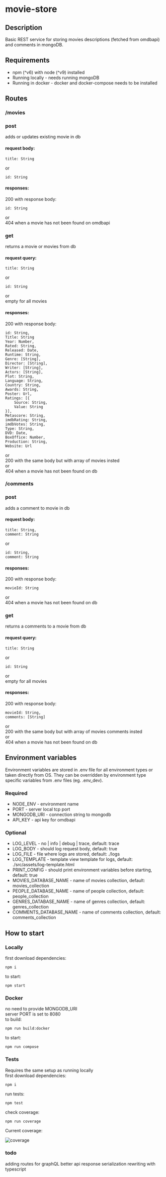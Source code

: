 # movie-store

## Description

Basic REST service for storing movies descriptions (fetched from omdbapi) and comments in mongoDB.

## Requirements

-   npm (^v6) with node (^v9) installed
-   Running locally - needs running mongoDB
-   Running in docker - docker and docker-compose needs to be installed

## Routes

### /movies

### post

adds or updates existing movie in db

#### request body:

```
title: String
```

or

```
id: String
```

#### responses:

200 with response body:

```
id: String
```

or  
404 when a movie has not been found on omdbapi

### get

returns a movie or movies from db

#### request query:

```
title: String
```

or

```
id: String
```

or  
empty for all movies

#### responses:

200 with response body:

```
id: String,
Title: String
Year: Number,
Rated: String,
Released: Date,
Runtime: String,
Genre: [String],
Director: [String],
Writer: [String],
Actors: [String],
Plot: String,
Language: String,
Country: String,
Awards: String,
Poster: Url,
Ratings: [{
    Source: String,
    Value: String
}],
Metascore: String,
imdbRating: String,
imdbVotes: String,
Type: String,
DVD: Date,
BoxOffice: Number,
Production: String,
Website: Url
```

or  
200 with the same body but with array of movies insted  
or  
404 when a movie has not been found on db

### /comments

### post

adds a comment to movie in db

#### request body:

```
title: String,
comment: String
```

or

```
id: String,
comment: String
```

#### responses:

200 with response body:

```
movieId: String

```

or  
404 when a movie has not been found on db

### get

returns a comments to a movie from db

#### request query:

```
title: String
```

or

```
id: String
```

or  
empty for all movies

#### responses:

200 with response body:

```
movieId: String,
comments: [String]
```

or  
200 with the same body but with array of movies comments insted  
or  
404 when a movie has not been found on db

## Environment variables

Environment variables are stored in .env file for all environment types or taken directly from OS. They can be overridden by environment type specific variables from .env files (eg. .env_dev).

### Required

-   NODE_ENV - environment name
-   PORT - server local tcp port
-   MONGODB_URI - connection string to mongodb
-   API_KEY - api key for omdbapi

### Optional

-   LOG_LEVEL - no | info | debug | trace, default: trace
-   LOG_BODY - should log request body, default: true
-   LOG_FILE - file where logs are stored, default: ./logs
-   LOG_TEMPLATE - template view template for logs, default: ./src/assets/log-template.html
-   PRINT_CONFIG - should print environment variables before starting, default: true
-   MOVIES_DATABASE_NAME - name of movies collection, default: movies_collection
-   PEOPLE_DATABASE_NAME - name of people collection, default: people_collection
-   GENRES_DATABASE_NAME - name of genres collection, default: genres_collection
-   COMMENTS_DATABASE_NAME - name of comments collection, default: comments_collection

## How to start

### Locally

first download dependencies:

```
npm i
```

to start:

```
npm start
```

### Docker

no need to provide MONGODB_URI  
server PORT is set to 8080  
to build:

```
npm run build:docker
```

to start:

```
npm run compose
```

### Tests

Requires the same setup as running locally  
first download dependencies:

```
npm i
```

run tests:

```
npm test
```

check coverage:

```
npm run coverage
```

Current coverage:

![coverage](coverage.png)

### todo

adding routes for graphQL
better api response serialization
rewriting with typescript
